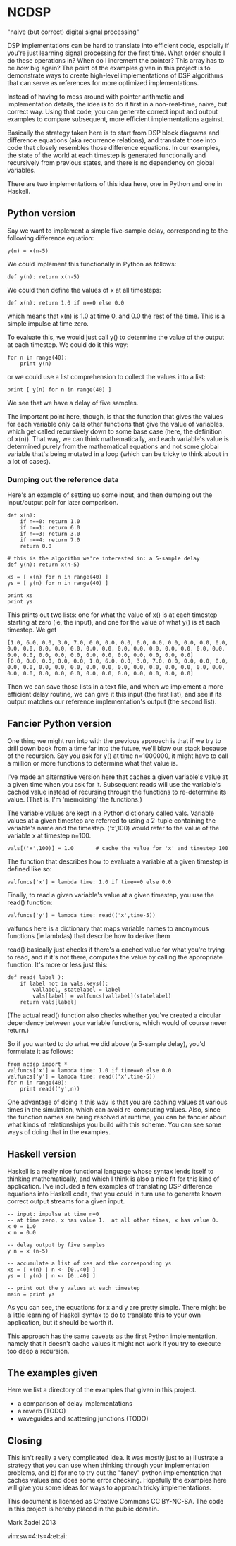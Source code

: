 
# NCDSP

"naive (but correct) digital signal processing"

DSP implementations can be hard to translate into efficient code, espcially if
you're just learning signal processing for the first time.  What order should I
do these operations in?  When do I increment the pointer?  This array has to be
*how* big again?  The point of the examples given in this project is to
demonstrate ways to create high-level implementations of DSP algorithms that
can serve as references for more optimized implementations.

Instead of having to mess around with pointer arithmetic and implementation
details, the idea is to do it first in a non-real-time, naive, but correct way.
Using that code, you can generate correct input and output examples to compare
subsequent, more efficient implementations against.

Basically the strategy taken here is to start from DSP block diagrams and
difference equations (aka recurrence relations), and translate those into code
that closely resembles those difference equations.  In our examples, the state
of the world at each timestep is generated functionally and recursively from
previous states, and there is no dependency on global variables.

There are two implementations of this idea here, one in Python and one in
Haskell.

## Python version

Say we want to implement a simple five-sample delay, corresponding to the
following difference equation:

    y(n) = x(n-5)

We could implement this functionally in Python as follows:

    def y(n): return x(n-5)

We could then define the values of x at all timesteps:

    def x(n): return 1.0 if n==0 else 0.0

which means that x(n) is 1.0 at time 0, and 0.0 the rest of the time.  This is
a simple impulse at time zero.

To evaluate this, we would just call y() to determine the value of the output
at each timestep.  We could do it this way:

    for n in range(40):
        print y(n)

or we could use a list comprehension to collect the values into a list:

    print [ y(n) for n in range(40) ]

We see that we have a delay of five samples.

The important point here, though, is that the function that gives the values
for each variable only calls other functions that give the value of variables,
which get called recursively down to some base case (here, the definition of
x(n)).  That way, we can think mathematically, and each variable's value is
determined purely from the mathematical equations and not some global variable
that's being mutated in a loop (which can be tricky to think about in a lot of
cases).

### Dumping out the reference data

Here's an example of setting up some input, and then dumping out the
input/output pair for later comparison.

    def x(n):
        if n==0: return 1.0
        if n==1: return 6.0
        if n==3: return 3.0
        if n==4: return 7.0
        return 0.0

    # this is the algorithm we're interested in: a 5-sample delay
    def y(n): return x(n-5)

    xs = [ x(n) for n in range(40) ]
    ys = [ y(n) for n in range(40) ]

    print xs
    print ys

This prints out two lists: one for what the value of x() is at each timestep
starting at zero (ie, the input), and one for the value of what y() is at each
timestep.  We get

    [1.0, 6.0, 0.0, 3.0, 7.0, 0.0, 0.0, 0.0, 0.0, 0.0, 0.0, 0.0, 0.0, 0.0, 0.0, 0.0, 0.0, 0.0, 0.0, 0.0, 0.0, 0.0, 0.0, 0.0, 0.0, 0.0, 0.0, 0.0, 0.0, 0.0, 0.0, 0.0, 0.0, 0.0, 0.0, 0.0, 0.0, 0.0, 0.0, 0.0]
    [0.0, 0.0, 0.0, 0.0, 0.0, 1.0, 6.0, 0.0, 3.0, 7.0, 0.0, 0.0, 0.0, 0.0, 0.0, 0.0, 0.0, 0.0, 0.0, 0.0, 0.0, 0.0, 0.0, 0.0, 0.0, 0.0, 0.0, 0.0, 0.0, 0.0, 0.0, 0.0, 0.0, 0.0, 0.0, 0.0, 0.0, 0.0, 0.0, 0.0]

Then we can save those lists in a text file, and when we implement a more
efficient delay routine, we can give it this input (the first list), and see if
its output matches our reference implementation's output (the second list).

## Fancier Python version

One thing we might run into with the previous approach is that if we try to
drill down back from a time far into the future, we'll blow our stack because
of the recursion.  Say you ask for y() at time n=1000000, it might have to call
a million or more functions to determine what that value is.

I've made an alternative version here that caches a given variable's value at a
given time when you ask for it.  Subsequent reads will use the variable's
cached value instead of recursing through the functions to re-determine its
value.  (That is, I'm 'memoizing' the functions.)

The variable values are kept in a Python dictionary called vals.  Variable
values at a given timestep are referred to using a 2-tuple containing the
variable's name and the timestep.  ('x',100) would refer to the value of the
variable x at timestep n=100.

    vals[('x',100)] = 1.0       # cache the value for 'x' and timestep 100

The function that describes how to evaluate a variable at a given timestep is
defined like so:

    valfuncs['x'] = lambda time: 1.0 if time==0 else 0.0

Finally, to read a given variable's value at a given timestep, you use the read() function:

    valfuncs['y'] = lambda time: read(('x',time-5))

valfuncs here is a dictionary that maps variable names to anonymous functions
(ie lambdas) that describe how to derive them

read() basically just checks if there's a cached value for what you're trying
to read, and if it's not there, computes the value by calling the appropriate
function.  It's more or less just this:

    def read( label ):
        if label not in vals.keys():
            vallabel, statelabel = label
            vals[label] = valfuncs[vallabel](statelabel)
        return vals[label]

(The actual read() function also checks whether you've created a circular
dependency between your variable functions, which would of course never
return.)

So if you wanted to do what we did above (a 5-sample delay), you'd formulate it
as follows:

    from ncdsp import *
    valfuncs['x'] = lambda time: 1.0 if time==0 else 0.0
    valfuncs['y'] = lambda time: read(('x',time-5))
    for n in range(40):
        print read(('y',n))

One advantage of doing it this way is that you are caching values at various
times in the simulation, which can avoid re-computing values.  Also, since the
function names are being resolved at runtime, you can be fancier about what
kinds of relationships you build with this scheme.  You can see some ways of
doing that in the examples.



## Haskell version

Haskell is a really nice functional language whose syntax lends itself to
thinking mathematically, and which I think is also a nice fit for this kind of
application.  I've included a few examples of translating DSP difference
equations into Haskell code, that you could in turn use to generate known
correct output streams for a given input.

    -- input: impulse at time n=0
    -- at time zero, x has value 1.  at all other times, x has value 0.
    x 0 = 1.0
    x n = 0.0

    -- delay output by five samples
    y n = x (n-5)

    -- accumulate a list of xes and the corresponding ys
    xs = [ x(n) | n <- [0..40] ]
    ys = [ y(n) | n <- [0..40] ]

    -- print out the y values at each timestep
    main = print ys

As you can see, the equations for x and y are pretty simple.  There might be a
little learning of Haskell syntax to do to translate this to your own
application, but it should be worth it.

This approach has the same caveats as the first Python implementation, namely
that it doesn't cache values it might not work if you try to execute too deep a
recursion.

## The examples given

Here we list a directory of the examples that given in this project.

 - a comparison of delay implementations
 - a reverb (TODO)
 - waveguides and scattering junctions (TODO)

## Closing

This isn't really a very complicated idea.  It was mostly just to a) illustrate
a strategy that you can use when thinking through your implementation problems,
and b) for me to try out the "fancy" python implementation that caches values
and does some error checking.  Hopefully the examples here will give you some
ideas for ways to approach tricky implementations.

This document is licensed as Creative Commons CC BY-NC-SA.
The code in this project is hereby placed in the public domain.

Mark Zadel 2013

 vim:sw=4:ts=4:et:ai:
